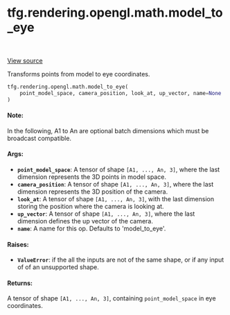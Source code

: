 <div itemscope itemtype="http://developers.google.com/ReferenceObject">
<meta itemprop="name" content="tfg.rendering.opengl.math.model_to_eye" />
<meta itemprop="path" content="Stable" />
</div>

# tfg.rendering.opengl.math.model_to_eye

<!-- Insert buttons and diff -->

<table class="tfo-notebook-buttons tfo-api" align="left">
</table>

<a target="_blank" href="https://github.com/tensorflow/graphics/blob/master/tensorflow_graphics/rendering/opengl/math.py">View source</a>



Transforms points from model to eye coordinates.

```python
tfg.rendering.opengl.math.model_to_eye(
    point_model_space, camera_position, look_at, up_vector, name=None
)
```



<!-- Placeholder for "Used in" -->


#### Note:

In the following, A1 to An are optional batch dimensions which must be
broadcast compatible.



#### Args:


* <b>`point_model_space`</b>: A tensor of shape `[A1, ..., An, 3]`, where the last
  dimension represents the 3D points in model space.
* <b>`camera_position`</b>: A tensor of shape `[A1, ..., An, 3]`, where the last
  dimension represents the 3D position of the camera.
* <b>`look_at`</b>: A tensor of shape `[A1, ..., An, 3]`, with the last dimension
  storing the position where the camera is looking at.
* <b>`up_vector`</b>: A tensor of shape `[A1, ..., An, 3]`, where the last dimension
  defines the up vector of the camera.
* <b>`name`</b>: A name for this op. Defaults to 'model_to_eye'.


#### Raises:


* <b>`ValueError`</b>: if the all the inputs are not of the same shape, or if any input
of of an unsupported shape.


#### Returns:

A tensor of shape `[A1, ..., An, 3]`, containing `point_model_space` in eye
coordinates.
